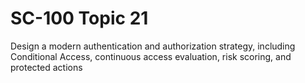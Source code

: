 # SC-100 Topic 21

Design a modern authentication and authorization strategy, including Conditional Access, continuous access evaluation, risk scoring, and protected actions
